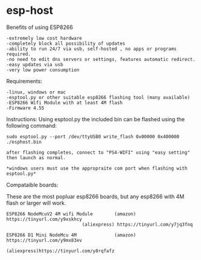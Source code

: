 # esp-host

Benefits of using ESP8266
    
    -extremely low cost hardware
    -completely block all possibility of updates
    -ability to run 24/7 via usb, self-hosted , no apps or programs required.
    -no need to edit dns servers or settings, features automatic redirect.
    -easy updates via usb
    -very low power consumption


Requirements:

    -linux, windows or mac
    -esptool.py or other suitable esp8266 flashing tool (many available)
    -ESP8266 Wifi Module with at least 4M flash 
    -Firmware 4.55




Instructions:
    Using esptool.py the included bin can be flashed using the following command:

    sudo esptool.py --port /dev/ttyUSB0 write_flash 0x00000 0x400000 ./esphost.bin
    
    after flashing completes, connect to "PS4-WIFI" using "easy setting"  then launch as normal.
    
    *windows users must use the appropraite com port when flashing with esptool.py*
    
Compataible boards:

These are the most popluar esp8266 boards, but any esp8266 with 4M flash or larger will work.

    ESP8266 NodeMcuV2 4M wifi Module        (amazon) https://tinyurl.com/y9xskhcy
    			                (aliexpress) https://tinyurl.com/y7jq3fnq
                                     
    ESP8266 D1 Mini NodeMcu 4M              (amazon) https://tinyurl.com/y9mx83ev
                                            (aliexpress)https://tinyurl.com/y8rqfafz
                               
                               

